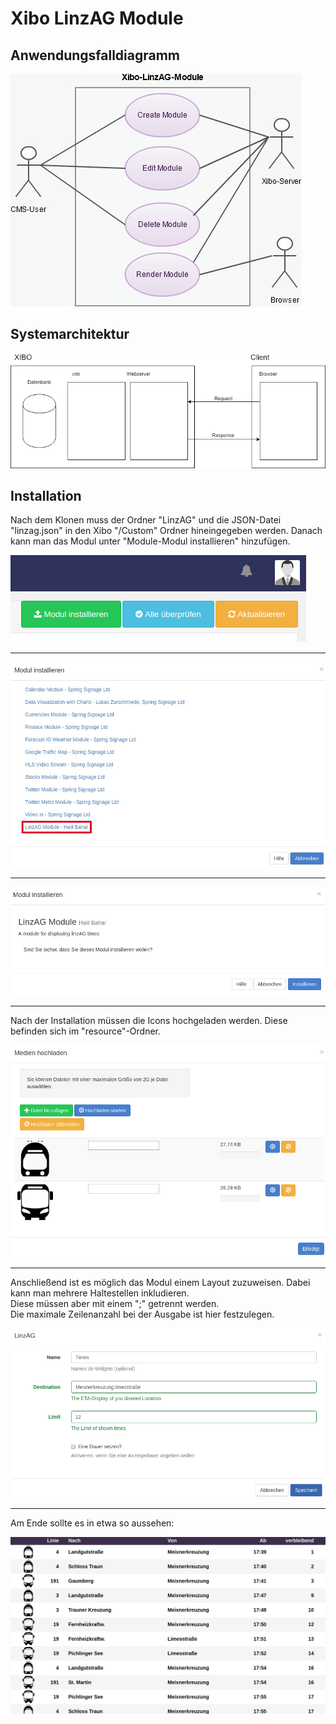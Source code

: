 # Xibo LinzAG Module

## Anwendungsfalldiagramm
<p>
    <img src="./images/LinzAG-Module-Use-Case.png">
</p>

## Systemarchitektur
<p>
    <img src="./images/system_architecture_linzag.png">
</p>

## Installation
Nach dem Klonen muss der Ordner "LinzAG" und die JSON-Datei "linzag.json" in den Xibo "/Custom" Ordner hineingegeben werden.
Danach kann man das Modul unter "Module-Modul installieren" hinzufügen.

<p>
    <img src="./images/screen1.png">
    <hr>
</p>
<p>
    <img src="./images/screen2.png">
    <hr>
</p>
<p>
    <img src="./images/screen3.png">
    <hr>
</p>

Nach der Installation müssen die Icons hochgeladen werden. Diese befinden sich im "resource"-Ordner.

<p>
    <img src="./images/screen4.png">
    <hr>
</p>

Anschließend ist es möglich das Modul einem Layout zuzuweisen. Dabei kann man mehrere Haltestellen inkludieren.<br>
Diese müssen aber mit einem ";" getrennt werden.<br>
Die maximale Zeilenanzahl bei der Ausgabe ist hier festzulegen.

<p>
    <img src="./images/screen5.png">
    <hr>
</p>

Am Ende sollte es in etwa so aussehen:

<p>
    <img src="./images/screen6.png">
</p>